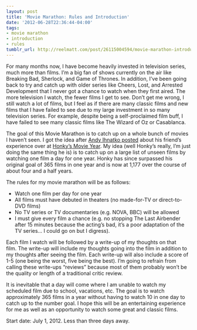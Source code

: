 ```yaml
---
layout: post
title: 'Movie Marathon: Rules and Introduction'
date: '2012-06-28T22:36:44-04:00'
tags:
- movie marathon
- introduction
- rules
tumblr_url: http://reelmatt.com/post/26115004594/movie-marathon-introduction
---
```

For many months now, I have become heavily invested in television series, much more than films. I’m a big fan of shows currently on the air like Breaking Bad, Sherlock, and Game of Thrones. In addition, I’ve been going back to try and catch up with older series like Cheers, Lost, and Arrested Development that I never got a chance to watch when they first aired. The more television I watch, the fewer films I get to see. Don’t get me wrong, I still watch a lot of films, but I feel as if there are many classic films and new films that I have failed to see due to my large investment in so many television series. For example, despite being a self-proclaimed film buff, I have failed to see many classic films like The Wizard of Oz or Casablanca.

The goal of this Movie Marathon is to catch up on a whole bunch of movies I haven’t seen. I got the idea after [Andy Ihnatko posted][1] about his friend’s experience over at [Honky’s Movie Year][2]. My idea (well Honky’s really, I’m just doing the same thing he is) is to catch up on a large list of unseen films by watching one film a day for one year. Honky has since surpassed his original goal of 365 films in one year and is now at 1,177 over the course of about four and a half years.

The rules for my movie marathon will be as follows:

+ Watch one film per day for one year
+ All films must have debuted in theaters (no made-for-TV or direct-to-DVD films)
+ No TV series or TV documentaries (e.g. NOVA, BBC) will be allowed
+ I must give every film a chance (e.g. no stopping The Last Airbender after 15 minutes because the acting’s bad, it’s a poor adaptation of the TV series… I could go on but I digress).

Each film I watch will be followed by a write-up of my thoughts on that film. The write-up will include my thoughts going into the film in addition to my thoughts after seeing the film. Each write-up will also include a score of 1-5 (one being the worst, five being the best). I’m going to refrain from calling these write-ups “reviews” because most of them probably won’t be the quality or length of a traditional critic review.

It is inevitable that a day will come where I am unable to watch my scheduled film due to school, vacations, etc. The goal is to watch approximately 365 films in a year without having to watch 10 in one day to catch up to the number goal. I hope this will be an entertaining experience for me as well as an opportunity to watch some great and classic films.

Start date: July 1, 2012. Less than three days away.

[1]: http://ihnatko.com/2012/06/08/ihnatko-almanac-episode-0030-avengers-part-1/
[2]: http://honkysmovieyear.blogspot.com